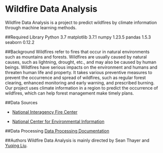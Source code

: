 # Wildfire Data Analysis
Wildfire Data Analysis is a project to predict wildfires by climate information through machine learning methods. 

##Required Library
Python 3.7
matplotlib 3.7.1
numpy 1.23.5
pandas 1.5.3
seaborn 0.12.2

##Background
Wildfires refer to fires that occur in natural environments such as mountains and forests. Wildfires are usually caused by natural causes, such as lightning, drought, etc., and may also be caused by human beings. Wildfires have serious impacts on the environment and humans and threaten human life and property. It takes various preventive measures to prevent the occurrence and spread of wildfires, such as regular forest clearing, enhanced monitoring and early warning, and prescribed burning. Our project uses climate information in a region to predict the occurrence of wildfires, which can help forest management make timely plans.

##Data Sources
+ [National Interagency Fire Center](https://nifc.maps.arcgis.com/home/item.html?id=b4402f7887ca4ea9a6189443f220ef28&view=table&sortOrder=desc&sortField=defaultFSOrder&showFilters=true#data)

+ [National Center for Environmental Information](https://www.ncei.noaa.gov/access/monitoring/climate-at-a-glance/county/time-series)

##Data Processing
[Data Processing Documentation](https://drive.google.com/file/d/1Yb88jsiXcr6E_6TCR0wHQLRUT8MsmAmW/view?usp=share_link)

##Authors
Wildfire Data Analysis is mainly directed by Sean Thayer and [Yuqing Liu](https://github.com/RRRRRRain233).